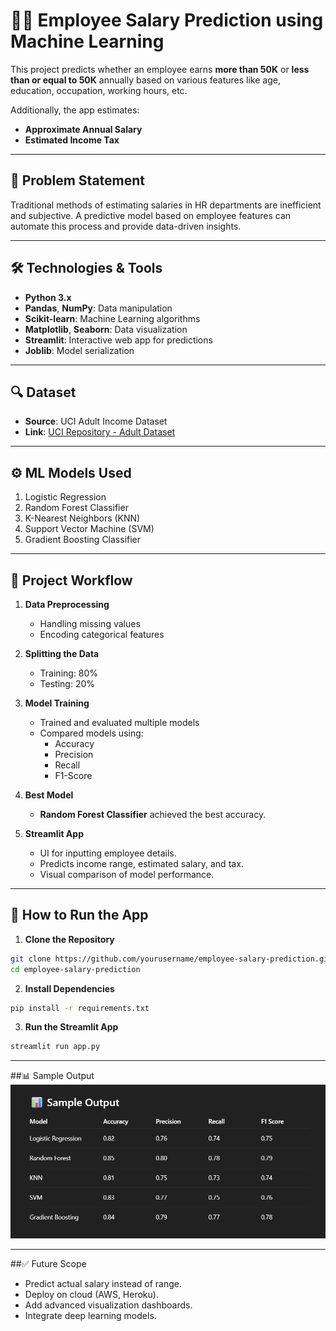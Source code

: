 # 🧑‍💼 Employee Salary Prediction using Machine Learning

This project predicts whether an employee earns **more than 50K** or **less than or equal to 50K** annually based on various features like age, education, occupation, working hours, etc.

Additionally, the app estimates:
- **Approximate Annual Salary**
- **Estimated Income Tax**

---

## 📌 Problem Statement
Traditional methods of estimating salaries in HR departments are inefficient and subjective. A predictive model based on employee features can automate this process and provide data-driven insights.

---

## 🛠️ Technologies & Tools
- **Python 3.x**
- **Pandas**, **NumPy**: Data manipulation
- **Scikit-learn**: Machine Learning algorithms
- **Matplotlib**, **Seaborn**: Data visualization
- **Streamlit**: Interactive web app for predictions
- **Joblib**: Model serialization

---

## 🔍 Dataset
- **Source**: UCI Adult Income Dataset
- **Link**: [UCI Repository - Adult Dataset](https://archive.ics.uci.edu/ml/datasets/adult)

---

## ⚙️ ML Models Used
1. Logistic Regression
2. Random Forest Classifier
3. K-Nearest Neighbors (KNN)
4. Support Vector Machine (SVM)
5. Gradient Boosting Classifier

---

## 🚀 Project Workflow
1. **Data Preprocessing**
   - Handling missing values
   - Encoding categorical features

2. **Splitting the Data**
   - Training: 80%
   - Testing: 20%

3. **Model Training**
   - Trained and evaluated multiple models
   - Compared models using:
     - Accuracy
     - Precision
     - Recall
     - F1-Score

4. **Best Model**
   - **Random Forest Classifier** achieved the best accuracy.

5. **Streamlit App**
   - UI for inputting employee details.
   - Predicts income range, estimated salary, and tax.
   - Visual comparison of model performance.

---

## 🎯 How to Run the App
1. **Clone the Repository**
```bash
git clone https://github.com/yourusername/employee-salary-prediction.git
cd employee-salary-prediction
```
2. **Install Dependencies**
```bash
pip install -r requirements.txt
```
3. **Run the Streamlit App**
```bash
streamlit run app.py
```
---

##📊 Sample Output
![Sample_output](Sample_output.png)

---

##✅ Future Scope
- Predict actual salary instead of range.
- Deploy on cloud (AWS, Heroku).
- Add advanced visualization dashboards.
- Integrate deep learning models.

